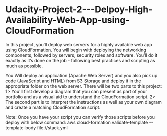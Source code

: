 # Udacity-Project-2---Delpoy-High-Availability-Web-App-using-CloudFormation

In this project, you’ll deploy web servers for a highly available web app using CloudFormation. You will begin with deploying the networking components, followed by servers, security roles and software. You’ll do it exactly as it’s done on the job - following best practices and scripting as much as possible.

You  Will deploy an application (Apache Web Server) and you also pick up code (JavaScript and HTML) from S3 Storage and deploy it in the appropriate folder on the web server.
There will be two parts to this project:
1> You'll first develop a diagram that you can present as part of your portfolio and as a visual aid to understand the CloudFormation script.
2> The second part is to interpret the instructions as well as your own diagram and create a matching CloudFormation script.

Note: Once you have your script you can verify those scripts before you deploy with below command:
aws cloud-formation validate-template --template-body file://stack.yml
